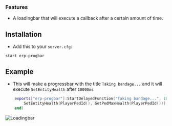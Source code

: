 ### Features
- A loadingbar that will execute a callback after a certain amount of time.

## Installation
- Add this to your `server.cfg`:

```
start erp-progbar
```

## Example

* This will make a progressbar with the title ``Taking bandage...`` and it will execute ``SetEntityHealth`` after ``10000ms``

```lua
    exports["erp-progbar"]:StartDelayedFunction("Taking bandage...", 10000, function()
        SetEntityHealth(PlayerPedId(), GetPedMaxHealth(PlayerPedId()))
    end)
```

![Loadingbar](https://godhatesfags.church/dCiAZiBoMpZRfVx.png)



